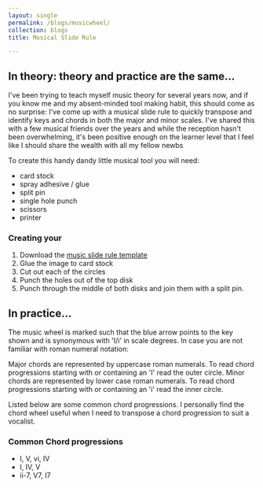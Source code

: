 ```yaml
---
layout: single
permalink: /blogs/musicwheel/
collection: blogs
title: Musical Slide Rule

---
```


## In theory: theory and practice are the same...

I've been trying to teach myself music theory for several years now, and if you know me and my absent-minded tool making habit, this should come as no surprise: I've come up with a musical slide rule to quickly transpose and identify keys and chords in both the major and minor scales. I've shared this with a few musical friends over the years and while the reception hasn't been overwhelming, it's been positive enough on the learner level that I feel like I should share the wealth with all my fellow newbs

To create this handy dandy little musical tool you will need:
  * card stock
  * spray adhesive / glue
  * split pin
  * single hole punch
  * scissors
  * printer
  
### Creating your 

  1. Download the [music slide rule template](/assets/images/MusicSlideRule.pdf)
  1. Glue the image to card stock
  1. Cut out each of the circles
  1. Punch the holes out of the top disk
  1. Punch through the middle of both disks and join them with a split pin.

## In practice...

The music wheel is marked such that the blue arrow points to the key shown and is synonymous with 'I/i' in scale degrees.
In case you are not familiar with roman numeral notation: 

Major chords are represented by uppercase roman numerals. To read chord progressions starting with or containing an 'I' read the outer circle.
Minor chords are represented by lower case roman numerals. To read chord progressions starting with or containing an 'i' read the inner circle.


Listed below are some common chord progressions. I personally find the chord wheel useful when I need to transpose a chord progression to suit a vocalist.

### Common Chord progressions

  * I, V, vi, IV
  * I, IV, V
  * ii-7, V7, I7
